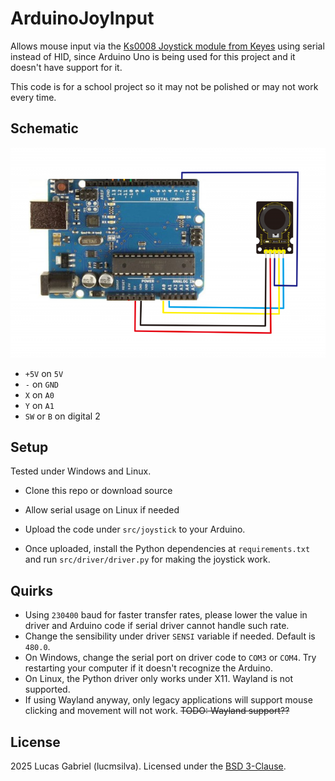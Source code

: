 # ArduinoJoyInput

Allows mouse input via the [Ks0008 Joystick module from Keyes](https://wiki.keyestudio.com/Ks0008_keyestudio_Joystick_Module) using serial instead of HID, since Arduino Uno is being used for this project and it doesn't have support for it.

This code is for a school project so it may not be polished or may not work every time.

## Schematic

![Schematic](src/schematics.png)

- ``+5V`` on ``5V``
- ``-`` on ``GND``
- ``X`` on ``A0``
- ``Y`` on ``A1``
- ``SW`` or ``B`` on digital 2

## Setup

Tested under Windows and Linux.

- Clone this repo or download source

- Allow serial usage on Linux if needed
- Upload the code under ``src/joystick`` to your Arduino.
- Once uploaded, install the Python dependencies at ``requirements.txt`` and run ``src/driver/driver.py`` for making the joystick work.

## Quirks

- Using ``230400`` baud for faster transfer rates, please lower the value in driver and Arduino code if serial driver cannot handle such rate.
- Change the sensibility under driver ``SENSI`` variable if needed. Default is ``480.0``.
- On Windows, change the serial port on driver code to ``COM3`` or ``COM4``. Try restarting your computer if it doesn't recognize the Arduino.
- On Linux, the Python driver only works under X11. Wayland is not supported.
- If using Wayland anyway, only legacy applications will support mouse clicking and movement will not work. ~~TODO: Wayland support??~~

## License

2025 Lucas Gabriel (lucmsilva). Licensed under the [BSD 3-Clause](LICENSE).
